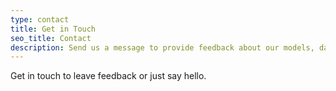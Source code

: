 ```yaml
---
type: contact
title: Get in Touch
seo_title: Contact
description: Send us a message to provide feedback about our models, dataset, or anything else on your mind.
---
```


Get in touch to leave feedback or just say hello.
